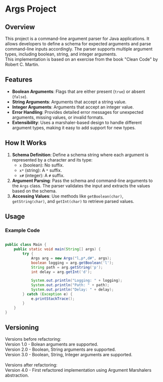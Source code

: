 # Args Project

## Overview
This project is a command-line argument parser for Java applications. It allows developers to define a schema for expected arguments and parse command-line inputs accordingly. The parser supports multiple argument types, including boolean, string, and integer arguments. 
<br>This implementation is based on an exercise from the book "Clean Code" by Robert C. Martin.

## Features
- **Boolean Arguments**: Flags that are either present (`true`) or absent (`false`).
- **String Arguments**: Arguments that accept a string value.
- **Integer Arguments**: Arguments that accept an integer value.
- **Error Handling**: Provides detailed error messages for unexpected arguments, missing values, or invalid formats.
- **Extensibility**: Uses a marshaler-based design to handle different argument types, making it easy to add support for new types.

## How It Works
1. **Schema Definition**: Define a schema string where each argument is represented by a character and its type:
    - `x` (boolean): No suffix.
    - `x*` (string): A `*` suffix.
    - `x#` (integer): A `#` suffix.
2. **Argument Parsing**: Pass the schema and command-line arguments to the `Args` class. The parser validates the input and extracts the values based on the schema.
3. **Accessing Values**: Use methods like `getBoolean(char)`, `getString(char)`, and `getInt(char)` to retrieve parsed values.

## Usage

### Example Code
```java

public class Main {
    public static void main(String[] args) {
        try {
            Args arg = new Args("l,p*,d#", args);
            boolean logging = arg.getBoolean('l');
            String path = arg.getString('p');
            int delay = arg.getInt('d');

            System.out.println("Logging: " + logging);
            System.out.println("Path: " + path);
            System.out.println("Delay: " + delay);
        } catch (Exception e) {
            e.printStackTrace();
        }
    }
}
```

## Versioning
Versions before refactoring: <br>
Version 1.0 - Bolean arguments are supported. <br>
Version 2.0 - Boolean, String arguments are supported. <br>
Version 3.0 - Boolean, String, Integer arguments are supported.
<br><br>
Versions after refactoring: <br>
Version 4.0 - First refactored implementation using Argument Marshalers abstraction.<br>
